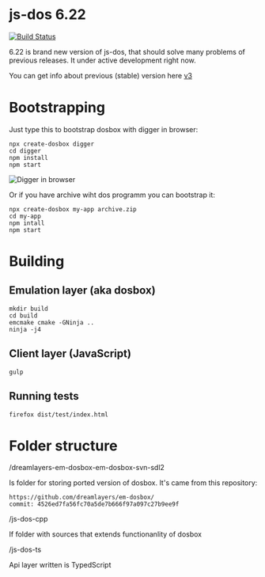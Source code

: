 js-dos 6.22
===========

[![Build Status](https://travis-ci.org/caiiiycuk/js-dos.svg?branch=6.22)](https://travis-ci.org/caiiiycuk/js-dos)

6.22 is brand new version of js-dos, that should solve many problems of previous releases. It under active
development right now.

You can get info about previous (stable) version here [v3](https://github.com/caiiiycuk/js-dos/tree/v3)

Bootstrapping
=============

Just type this to bootstrap dosbox with digger in browser:
```
npx create-dosbox digger
cd digger
npm install
npm start
```

![Digger in browser](https://github.com/caiiiycuk/create-dosbox/raw/master/digger.gif)

Or if you have archive wiht dos programm you can bootstrap it:
```
npx create-dosbox my-app archive.zip
cd my-app
npm intall
npm start
```

Building
========

Emulation layer (aka dosbox)
----------------------------
```
mkdir build
cd build
emcmake cmake -GNinja ..
ninja -j4
```


Client layer (JavaScript)
------------------------
```
gulp
```

Running tests
-------------
```
firefox dist/test/index.html
```


Folder structure
================

/dreamlayers-em-dosbox-em-dosbox-svn-sdl2

Is folder for storing ported version of dosbox. It's came from this repository:
```
https://github.com/dreamlayers/em-dosbox/
commit: 4526ed7fa56fc70a5de7b666f97a097c27b9ee9f
```

/js-dos-cpp

If folder with sources that extends functionanlity of dosbox

/js-dos-ts

Api layer written is TypedScript



